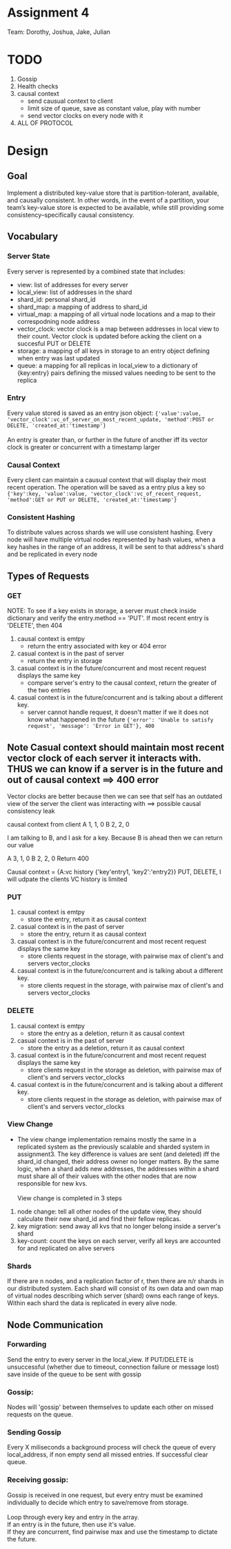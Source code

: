# Assignment 4
Team: Dorothy, Joshua, Jake, Julian


# TODO
1. Gossip
2. Health checks
3. causal context
    - send causual context to client
    - limit size of queue, save as constant value, play with number
    - send vector clocks on every node with it
4. ALL OF PROTOCOL

# Design
## Goal
Implement a distributed key-value store that is partition-tolerant, available, and causally consistent. In other words, in the event of a partition, your team’s key-value store is expected to be available, while still providing some consistency–specifically causal consistency.

## Vocabulary
### Server State
Every server is represented by a combined state that includes:
- view: list of addresses for every server
- local_view: list of addresses in the shard
- shard_id: personal shard_id
- shard_map: a mapping of address to shard_id
- virtual_map: a mapping of all virtual node locations and a map to their correspodning node address
- vector_clock: vector clock is a map between addresses in local view to their count. Vector clock is updated before acking the client on a succesful PUT or DELETE
- storage: a mapping of all keys in storage to an entry object defining when entry was last updated
- queue: a mapping for all replicas in local_view to a dictionary of {key:entry} pairs defining the missed values needing to be sent to the replica

### Entry
Every value stored is saved as an entry json object: `{'value':value, 'vector_clock':vc_of_server_on_most_recent_update, 'method':POST or DELETE, 'created_at:'timestamp'}`
<br><br>
An entry is greater than, or further in the future of another iff its vector clock is greater or concurrent with a timestamp larger

### Causal Context
Every client can maintain a causual context that will display their most recent operation. The operation will be saved as a entry plus a key so
`{'key':key, 'value':value, 'vector_clock':vc_of_recent_request, 'method':GET or PUT or DELETE, 'created_at:'timestamp'}`

### Consistent Hashing
To distribute values across shards we will use consistent hashing. Every node will have multiple virtual nodes represented by hash values, when a key hashes in the range of an address, it will be sent to that address's shard and be replicated in every node

## Types of Requests
### GET
NOTE: To see if a key exists in storage, a server must check inside dictionary and verify the entry.method == 'PUT'. If most recent entry is 'DELETE', then 404

1. causal context is emtpy
    - return the entry associated with key or 404 error
2. casual context is in the past of server
    - return the entry in storage
3. casual context is in the future/concurrent and most recent request displays the same key
    - compare server's entry to the causal context, return the greater of the two entries
4. casual context is in the future/concurrent and is talking about a different key.
    - server cannot handle request, it doesn't matter if we it does not know what happened in the future `{'error': 'Unable to satisfy request', 'message': 'Error in GET'}, 400`
## Note Casual context should maintain most recent vector clock of each server it interacts with. THUS we can know if a server is in the future and out of causal context ==> 400 error
Vector clocks are better because then we can see that self has an outdated view of the server the client was interacting with ==> possible causal consistency leak

causal context from client
A 1, 1, 0
B 2, 2, 0

I am talking to B, and I ask for a key. Because B is ahead then we can return our value

A 3, 1, 0
B 2, 2, 0
Return 400

Causal context = {A:vc history {'key'entry1, 'key2':'entry2}} 
PUT, DELETE, I will udpate the clients VC
history is limited


### PUT		
1. causal context is emtpy
    - store the entry, return it as causal context
2. casual context is in the past of server
    - store the entry, return it as causal context
3. casual context is in the future/concurrent and most recent request displays the same key
    - store clients request in the storage, with pairwise max of client's and servers vector_clocks
4. casual context is in the future/concurrent and is talking about a different key.
    - store clients request in the storage, with pairwise max of client's and servers vector_clocks


### DELETE
1. causal context is emtpy
    - store the entry as a deletion, return it as causal context
2. casual context is in the past of server
    - store the entry as a deletion, return it as causal context
3. casual context is in the future/concurrent and most recent request displays the same key
    - store clients request in the storage as deletion, with pairwise max of client's and servers vector_clocks
4. casual context is in the future/concurrent and is talking about a different key.
    - store clients request in the storage as deletion, with pairwise max of client's and servers vector_clocks

### View Change
- The view change implementation remains mostly the same in a replicated system as the previously scalable and sharded system in assignment3. The key difference is values are sent (and deleted) iff the shard_id changed, their address owner no longer matters. By the same logic, when a shard adds new addresses, the addresses within a shard must share all of their values with the other nodes that are now responsible for new kvs.
<br><br>
View change is completed in 3 steps<br>

1. node change: tell all other nodes of the update view, they should calculate their new shard_id and find their fellow replicas.
2. key migration: send away all kvs that no longer belong inside a server's shard
3. key-count: count the keys on each server, verify all keys are accounted for and replicated on alive servers

### Shards
If there are n nodes, and a replication factor of r, then there are n/r shards in our distributed system. Each shard will consist of its own data and own map of virtual nodes describing which server (shard) owns each range of keys. Within each shard the data is replicated in every alive node.

## Node Communication

### Forwarding
Send the entry to every server in the local_view. If PUT/DELETE is unsuccessful (whether due to timeout, connection failure or message lost) save inside of the queue to be sent with gossip


### Gossip:
Nodes will 'gossip' between themselves to update each other on missed requests on the queue.

### Sending Gossip
Every X miliseconds a background process will check the queue of every local_address, if non empty send all missed entries. If successful clear queue.

### Receiving gossip:
Gossip is received in one request, but every entry must be examined individually to decide which entry to save/remove from storage.
<br><br>
Loop through every key and entry in the array.<br>
If an entry is in the future, then use it's value. <br>
If they are concurrent, find pairwise max and use the timestamp to dictate the future.
